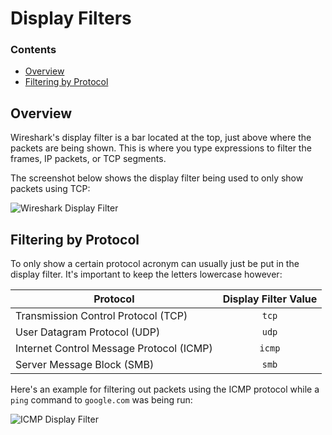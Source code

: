 # Display Filters
<!--TOC_START-->
### Contents
- [Overview](#overview)
- [Filtering by Protocol](#filtering-by-protocol)

<!--TOC_END-->
## Overview
Wireshark's display filter is a bar located at the top, just above where the packets are being shown.
This is where you type expressions to filter the frames, IP packets, or TCP segments.

The screenshot below shows the display filter being used to only show packets using TCP:

![Wireshark Display Filter](https://lh3.googleusercontent.com/VtovFjwfL1fIKWCN8cZ1D_D_gM0sRlACU-Tj0aOGRDkuVj1MFb7fw5oS4qLkcWMXNwDvFumS546eKLJqwMGztwep24tC-DQKgp13lLVO1SRSATgNERooMwBDqc4d6E3GmLFkg56HekgIiAaFp46KUfhNMlHMm8r0zfqYlHmgzj9F5Lu0LMD8Umk_MKZrDW-n0GGVBQabe4pEx0nO2OBXbJxCzJqWzUd9f9czTTWNacs2XTj2nl3kQdMxmFyM4GJoZNAORRyj60PwT83RGyprUwDNnlTXGojOqsrMzktKbUCIpIre4nSZN8vwl_kfKr69p-GDO-DBt9dMHZh7dw2gg2hH8eqOZA5FPs1bwTcJJySrBRzWmFV1u6DW1RySHfFFglno2r3wzWMeyrG0rMLZBYDZiBNfvlMOOTLG_jK8WZ-fyFBQ367oUerKerL6GKwSWvP86VfA1YhZNwrjSQvIxmJAZCbeFpU5A0LJkyNnolOashFVHqIktURpgc2ZkeyJa_hjFvN3qzJ6upw9f7pi-TTnoIhT6BP8W70LpGHuxxb_NncEQj6_sHm0Ksfnv14hz5yraDRKliSTzx87l4izwMSL45neSozGzpR_8feTc3ouSTyoS5hoE1lRLLg4UEmtbvlkWOC_oN2qQLs-QGgWCVu52jcyBEsUtVCFUHKOC7QxGm2227d1uHG0XjIYLITYd_sIgDAUo3oG7lskrtL06Xcchpjf31N4Hovmo3Z0inFOBThP=w1168-h404-no)

## Filtering by Protocol
To only show a certain protocol acronym can usually just be put in the display filter.
It's important to keep the letters lowercase however:

| Protocol | Display Filter Value |
|----------|:--------------------:|
| Transmission Control Protocol (TCP) | `tcp` |
| User Datagram Protocol (UDP) | `udp` |
| Internet Control Message Protocol (ICMP) | `icmp` |
| Server Message Block (SMB) | `smb` |

Here's an example for filtering out packets using the ICMP protocol while a `ping` command to `google.com` was being run:

![ICMP Display Filter](https://lh3.googleusercontent.com/U2zRdDiNO2U4i_ToQbjnaz6dONiqcPzH-SZLKm4lmvAuq02FGAYvL6yNHg2h08tp1gWWbhx1gsdIpl8QIo2OfMGet-YCRGu2Cb0Fep1BqKguzJnvHZL5oCm4RgeaiX_BrvCA308bNrfH9sbGq0KJR85jYTV_aNfMCLC6acSjq8XWUoJoWD3MXBEPChuuFXoj7tLny1qXz-ELT-w0jT6Rw7KBur1quMtxClg69d0VFfy-M0Eyncum08vYTNJhe-MXwWQ2vdx1jQj7tCrodoEGjNNISTfBD2WR-W3xsSrMvLaqXSL6Hs6XoYAiaPeQqT3_lW1Qk7JmYC6NlquJ6SUpASjeqynax5gcdnmPYGk_IprNRKCKcHkF_VbhK0YnCEjW1w3nH1C_UgYGfLlcfzYA5_6ks9oBm2OOPr21vLYaXeXSgZWXHrLppRNyDxRfRwW7chXvNFizuh79ilL2NbZtqPeen1RRvWtuoXonpSsiwMzijzonPrLhy90By0nwipxiw5z-5XlTOB_spZNfNyI8OoBv87ctqI03h5vmwFC7wS72RWhfHUK8XpJBOHAGdYVRf12BctgIxjp8mafb1ZYiLmntgGCIHQCozO88FBcx3-N-pU9s72xOQvaJW1OhNhRZlRIZpEOCiMakx18xS-HUOOngueoYFcxHvYADed6-ULgn0cGK-oNAFmArMPxf_5ar7d97xX2NE-GYaF4Wj1OduOxbjsNrAYQDCHKDsCG-Dnghxhag=w1168-h593-no)

